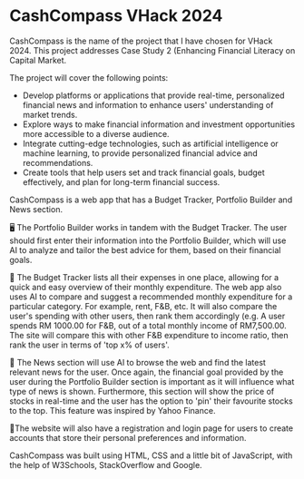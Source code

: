 # CashCompass VHack 2024

CashCompass is the name of the project that I have chosen for VHack 2024. This project addresses Case Study 2 (Enhancing Financial Literacy on Capital Market. 

The project will cover the following points:

 - Develop platforms or applications that provide real-time, personalized financial news and information to enhance users' understanding of 
   market trends.
 - Explore ways to make financial information and investment opportunities more accessible to a diverse audience.
 - Integrate cutting-edge technologies, such as artificial intelligence or machine learning, to provide personalized financial advice and 
   recommendations.
 - Create tools that help users set and track financial goals, budget effectively, and plan for long-term financial success.

CashCompass is a web app that has a Budget Tracker, Portfolio Builder and News section. 

:desktop_computer: The Portfolio Builder works in tandem with the Budget Tracker. The user should first enter their information into the Portfolio Builder, which will use AI to analyze and tailor the best advice for them, based on their financial goals. 

:ledger: The Budget Tracker lists all their expenses in one place, allowing for a quick and easy overview of their monthly expenditure. The web app also uses AI to compare and suggest a recommended monthly expenditure for a particular category. For example, rent, F&B, etc. It will also compare the user's spending with other users, then rank them accordingly (e.g. A user spends RM 1000.00 for F&B, out of a total monthly income of RM7,500.00. The site will compare this with other F&B expenditure to income ratio, then rank the user in terms of 'top x% of users'. 

:newspaper: The News section will use AI to browse the web and find the latest relevant news for the user. Once again, the financial goal provided by the user during the Portfolio Builder section is important as it will influence what type of news is shown. Furthermore, this section will show the price of stocks in real-time and the user has the option to 'pin' their favourite stocks to the top. This feature was inspired by Yahoo Finance. 

:green_book:The website will also have a registration and login page for users to create accounts that store their personal preferences and information.

CashCompass was built using HTML, CSS and a little bit of JavaScript, with the help of W3Schools, StackOverflow and Google. 
